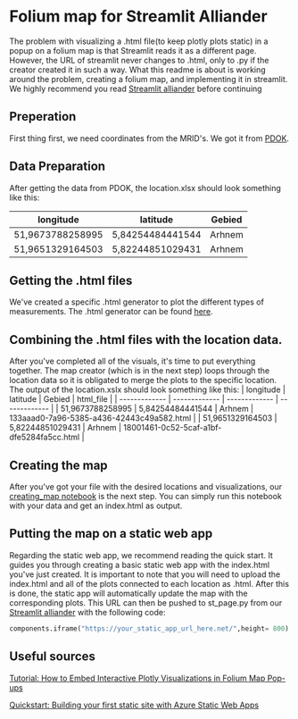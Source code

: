 # Folium map for Streamlit Alliander

The problem with visualizing a .html file(to keep plotly plots static) in a popup on a folium map is that Streamlit reads it as a different page. However, the URL of streamlit never changes to .html, only to .py if the creator created it in such a way.
What this readme is about is working around the problem, creating a folium map, and implementing it in streamlit. We highly recommend you read [Streamlit alliander](https://github.com/DinandK/alliander) before continuing

## Preperation
First thing first, we need coordinates from the MRID's. We got it from [PDOK](https://www.nationaalgeoregister.nl/geonetwork/srv/dut/catalog.search#/metadata/841b0f6f-3141-40dd-bec5-77e0065bd688).

## Data Preparation 
After getting the data from PDOK, the location.xlsx should look something like this:

| longitude  | latitude | Gebied  |
| ------------- | ------------- | ------------- |
| 51,9673788258995  | 5,84254484441544  | Arhnem  |
| 51,9651329164503  | 5,82244851029431  | Arhnem  |  

## Getting the .html files
We've created a specific .html generator to plot the different types of measurements. The .html generator can be found [here](https://github.com/DinandK/index_html/blob/main/HtmlGenerator.ipynb).

## Combining the .html files with the location data.
After you've completed all of the visuals, it's time to put everything together. The map creator (which is in the next step) loops through the location data so it is obligated to merge the plots to the specific location. The output of the location.xslx should look something like this:
| longitude  | latitude | Gebied  | html_file |
| ------------- | ------------- | ------------- | ------------- | 
| 51,9673788258995  | 5,84254484441544  | Arhnem  | 133aaad0-7a96-5385-a436-42443c49a582.html | 
| 51,9651329164503  | 5,82244851029431  | Arhnem  | 18001461-0c52-5caf-a1bf-dfe5284fa5cc.html |  

## Creating the map
After you've got your file with the desired locations and visualizations, our [creating_map notebook](https://github.com/DinandK/index_html/blob/main/creating_map.ipynb) is the next step. You can simply run this notebook with your data and get an index.html as output.

## Putting the map on a static web app
Regarding the static web app, we recommend reading the quick start. It guides you through creating a basic static web app with the index.html you've just created. It is important to note that you will need to upload the index.html and all of the plots connected to each location as .html. After this is done, the static app will automatically update the map with the corresponding plots. This URL can then be pushed to st_page.py from our [Streamlit alliander](https://github.com/DinandK/alliander) with the following code:
```python
components.iframe("https://your_static_app_url_here.net/",height= 800)
```

## Useful sources
[Tutorial: How to Embed Interactive Plotly Visualizations in Folium Map Pop-ups ](https://towardsdatascience.com/how-to-embed-interactive-plotly-visualizations-in-folium-map-pop-ups-c69c818a8cd9)

[Quickstart: Building your first static site with Azure Static Web Apps](https://learn.microsoft.com/en-us/azure/static-web-apps/getting-started?tabs=vanilla-javascript)
